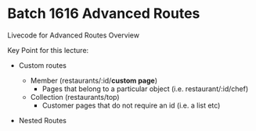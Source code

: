 # Batch 1616 Advanced Routes

Livecode for Advanced Routes Overview

Key Point for this lecture:

- Custom routes
    - Member (restaurants/:id/**custom page**)
        - Pages that belong to a particular object (i.e. restaurant/:id/chef)
    - Collection (restaurants/top)
        - Customer pages that do not require an id (i.e. a list etc)
     
- Nested Routes
